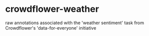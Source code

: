 # crowdflower-weather
raw annotations associated with the 'weather sentiment' task from Crowdflower's 'data-for-everyone' initiative
